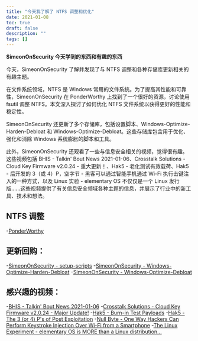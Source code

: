 ```yaml
---
title: "今天我了解了 NTFS 调整和优化"
date: 2021-01-08
toc: true
draft: false
description: ""
tags: []
---
```


**SimeonOnSecurity 今天学到的东西和有趣的东西**

今天，SimeonOnSecurity 了解并发现了与 NTFS 调整和各种存储库更新相关的有趣主题。

在文件系统领域，NTFS 是 Windows 常用的文件系统。为了提高其性能和可靠性，SimeonOnSecurity 在 PonderWorthy 上找到了一个很好的资源，讨论使用 fsutil 调整 NTFS。本文深入探讨了如何优化 NTFS 文件系统以获得更好的性能和稳定性。

SimeonOnSecurity 还更新了多个存储库，包括设置脚本、Windows-Optimize-Harden-Debloat 和 Windows-Optimize-Debloat。这些存储库包含用于优化、强化和消除 Windows 系统膨胀的脚本和工具。

此外，SimeonOnSecurity 还观看了一些与信息安全相关的视频，觉得很有趣。这些视频包括 BHIS - Talkin' Bout News 2021-01-06、Crosstalk Solutions - Cloud Key Firmware v2.0.24 - 重大更新！、Hak5 - 老化测试有效载荷、Hak5 - 后开发的 3（或 4）P，空字节 - 黑客可以通过智能手机通过 Wi-Fi 执行击键注入的一种方式，以及 Linux 实验 - elementary OS 不仅仅是一个 Linux 发行版......这些视频提供了有关信息安全领域各种主题的信息，并展示了行业中的新工具、技术和想法。

## NTFS 调整
-[PonderWorthy](https://notes.ponderworthy.com/fsutil-tweaks-for-ntfs-performance-and-reliability)

## 更新回购：
-[SimeonOnSecurity - setup-scripts](https://github.com/simeononsecurity/setup-scripts)
-[SimeonOnSecurity - Windows-Optimize-Harden-Debloat](https://github.com/simeononsecurity/Windows-Optimize-Harden-Debloat)
-[SimeonOnSecurity - Windows-Optimize-Debloat](https://github.com/simeononsecurity/Windows-Optimize-Debloat)

## 感兴趣的视频：
-[BHIS - Talkin' Bout News 2021-01-06](https://www.youtube.com/watch?v=-zAIdP7OA6E)
-[Crosstalk Solutions - Cloud Key Firmware v2.0.24 - Major Update!](https://www.youtube.com/watch?v=y_A-Zcc1yHM)
-[Hak5 - Burn-in Test Payloads](https://www.youtube.com/watch?v=bTRO2EHTLBQ)
-[Hak5 - The 3 (or 4) P's of Post Exploitation](https://www.youtube.com/watch?v=OcEKXyJ8oqs)
-[Null Byte - One Way Hackers Can Perform Keystroke Injection Over Wi-Fi from a Smartphone](https://www.youtube.com/watch?v=srk63urpHNA)
-[The Linux Experiment - elementary OS is MORE than a Linux distribution...](https://www.youtube.com/watch?v=FuVN6YGGmDo)